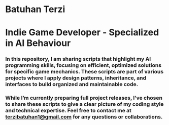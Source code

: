 # Batuhan Terzi
# Indie Game Developer - Specialized in AI Behaviour

<!--
**terzibatuhan/terzibatuhan** is a ✨ _special_ ✨ repository because its `README.md` (this file) appears on your GitHub profile.

Here are some ideas to get you started:

- 🔭 I’m currently working on ...
- 🌱 I’m currently learning ...
- 👯 I’m looking to collaborate on ...
- 🤔 I’m looking for help with ...
- 💬 Ask me about ...
- 📫 How to reach me: ...
- 😄 Pronouns: ...
- ⚡ Fun fact: ...
-->
### In this repository, I am sharing scripts that highlight my AI programming skills, focusing on efficient, optimized solutions for specific game mechanics. These scripts are part of various projects where I apply design patterns, inheritance, and interfaces to build organized and maintainable code.

### While I’m currently preparing full project releases, I’ve chosen to share these scripts to give a clear picture of my coding style and technical expertise. Feel free to contact me at terzibatuhan1@gmail.com for any questions or collaborations.
